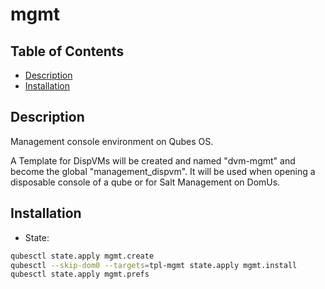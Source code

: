 # mgmt

## Table of Contents

* [Description](#description)
* [Installation](#installation)

## Description

Management console environment on Qubes OS.

A Template for DispVMs will be created and named "dvm-mgmt" and become the
global "management_dispvm". It will be used when opening a disposable console
of a qube or for Salt Management on DomUs.

## Installation

- State:
```sh
qubesctl state.apply mgmt.create
qubesctl --skip-dom0 --targets=tpl-mgmt state.apply mgmt.install
qubesctl state.apply mgmt.prefs
```
